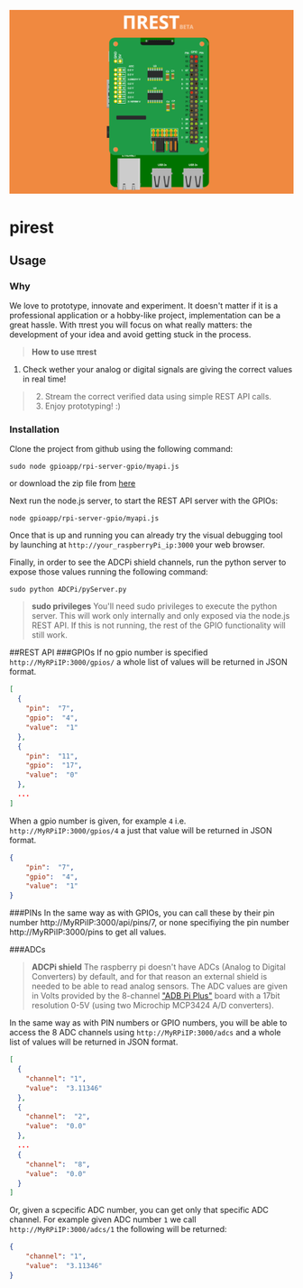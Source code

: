 ![pirest board](https://github.com/jgrecoarroyo/pirest.web/blob/gh-pages/img/board.png)
# pirest
## Usage
### Why
We love to prototype, innovate and experiment. It doesn't matter if it is a professional application or a hobby-like project, implementation can be a great hassle. With πrest you will focus on what really matters: the development of your idea and avoid getting stuck in the process.

> **How to use πrest**
   1. Check wether your analog or digital signals are giving the correct values in real time! 
>   2. Stream the correct verified data using simple REST API calls. 
>   3. Enjoy prototyping! :)

### Installation
Clone the project from github using the following command:

```
sudo node gpioapp/rpi-server-gpio/myapi.js
```
or download the zip file from [here](https://github.com/jgrecoarroyo/rpi/archive/master.zip)

Next run the node.js server, to start the REST API server with the GPIOs:

```
node gpioapp/rpi-server-gpio/myapi.js
```
Once that is up and running you can already try the visual debugging tool by launching at `http://your_raspberryPi_ip:3000` your web browser.


Finally, in order to see the ADCPi shield channels, run the python server to expose those values running the following command:

```
sudo python ADCPi/pyServer.py
```

> **sudo privileges**
> You'll need sudo privileges to execute the python server. This will work only internally and only exposed via the node.js REST API. If this is not running, the rest of the GPIO functionality will still work.


##REST API
###GPIOs
If no gpio number is specified `http://MyRPiIP:3000/gpios/` a whole list of values will be returned in JSON format.

```json
[
  {
    "pin":  "7",
    "gpio":  "4",
    "value":  "1"
  },
  {
    "pin":  "11",
    "gpio":  "17",
    "value":  "0"
  },
  ...
]
```

When a gpio number is given, for example `4` i.e. `http://MyRPiIP:3000/gpios/4` a just that value will be returned in JSON format.

```json
{
    "pin":  "7",
    "gpio":  "4",
    "value":  "1"
}
```

###PINs
In the same way as with GPIOs, you can call these by their pin number http://MyRPiIP:3000/api/pins/7, or none specifiying the pin number http://MyRPiIP:3000/pins to get all values.

###ADCs
> **ADCPi shield**
> The raspberry pi doesn't have ADCs (Analog to Digital Converters) by default, and for that reason an external shield is needed to be able to read analog sensors. The ADC values are given in Volts provided by the 8-channel ["ADB Pi Plus"](https://www.abelectronics.co.uk/products/17/Raspberry-Pi/56/ADC-Pi-Plus---Raspberry-Pi-Analogue-to-Digital-converter) board with a 17bit resolution 0-5V (using two Microchip MCP3424 A/D converters).

In the same way as with PIN numbers or GPIO numbers, you will be able to access the 8 ADC channels using `http://MyRPiIP:3000/adcs` and a whole list of values will be returned in JSON format.

```json
[
  {
    "channel": "1",
    "value":  "3.11346"
  },
  {
    "channel":  "2",
    "value":  "0.0"
  },
  ...
  {
    "channel":  "8",
    "value":  "0.0"
  }
]
```

Or, given a scpecific ADC number, you can get only that specific ADC channel. For example given ADC number `1` we call `http://MyRPiIP:3000/adcs/1` the following will be returned:

```json
{
    "channel": "1",
    "value":  "3.11346"
}
```

